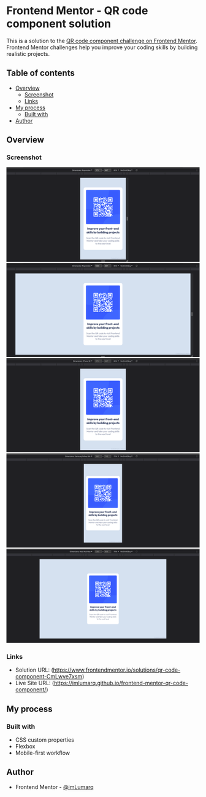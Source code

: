 # Frontend Mentor - QR code component solution

This is a solution to the [QR code component challenge on Frontend Mentor](https://www.frontendmentor.io/challenges/qr-code-component-iux_sIO_H). Frontend Mentor challenges help you improve your coding skills by building realistic projects.

## Table of contents

- [Overview](#overview)
  - [Screenshot](#screenshot)
  - [Links](#links)
- [My process](#my-process)
  - [Built with](#built-with)
- [Author](#author)

## Overview

### Screenshot

![mobile](./images/screenshots/mobile-375px.png)
![desktop](./images/screenshots/desktop-1440px.png)
![iphone se](./images/screenshots/iphone-se.png)
![samsung galaxy s8 plus](./images/screenshots/samsung-galaxy-s8-plus.png)
![nest hub max](./images/screenshots/nest-hub-max.png)

### Links

- Solution URL: (https://www.frontendmentor.io/solutions/qr-code-component-CmLwve7xsm)
- Live Site URL: (https://imlumarq.github.io/frontend-mentor-qr-code-component/)

## My process

### Built with

- CSS custom properties
- Flexbox
- Mobile-first workflow

## Author

- Frontend Mentor - [@imLumarq](https://www.frontendmentor.io/profile/imLumarq)
